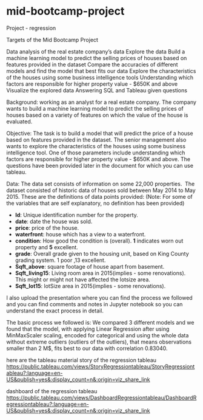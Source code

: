 # mid-bootcamp-project

Project  - regression

Targets of the Mid Bootcamp Project

Data analysis of the real estate company’s data
Explore the data
Build a machine learning model to predict the selling prices of houses based on features provided in the dataset
Compare the accuracies of different models  and find the model that best fits our data Explore the characteristics of the houses using some business intelligence tools
Understanding which factors are responsible for higher property value - $650K and above
Visualize the explored data
Answering SQL and Tableau given questions


Background: working as an analyst for a real estate company.
The company wants to build a machine learning model to predict the selling prices of houses based on a variety of features on which the value of the house is evaluated.

Objective: The task is to build a model that will predict the price of a house based on features provided in the dataset.
The senior management also wants to explore the characteristics of the houses using some business intelligence tool. 
One of those parameters include understanding which factors are responsible for higher property value - \$650K and above.
The questions have been provided later in the document for which you can use tableau.

Data: The data set consists of information on some 22,000 properties.  The dataset consisted of historic data of houses sold between May 2014 to May 2015.
These are the definitions of data points provided:
(Note: For some of the variables that are self explanatory, no definition has been provided)

- **Id**: Unique identification number for the property.
- **date**: date the house was sold.
- **price**: price of the house.
- **waterfront**: house which has a view to a waterfront.
- **condition**: How good the condition is (overall). **1** indicates worn out property and **5** excellent.
- **grade**: Overall grade given to the housing unit, based on King County grading system. 1 poor ,13 excellent.
- **Sqft_above**: square footage of house apart from basement.
- **Sqft_living15**: Living room area in 2015(implies - some renovations). This might or might not have affected the lotsize area.
- **Sqft_lot15**: lotSize area in 2015(implies - some renovations).


I also upload the presentation where you can find the process we followed and you
can find comments and notes in Jupyter notebook so you can understand the exact process in detail.

The basic process we followed is:
We compared 3 different models and we found that the model, with applying Linear Regression after using MinMaxScaler scaling, 
encoded for categorical and using the whole data without extreme outliers (outliers of the outliers), 
that means observations smaller than 2 M$, fits best to our data with correlation 0.83040.

here are the tableau material
story of the regression tableau
https://public.tableau.com/views/StoryRegressiontableau/StoryRegressiontableau?:language=en-US&publish=yes&:display_count=n&:origin=viz_share_link

dashboard of the regression tableau
https://public.tableau.com/views/DashboardRegressiontableau/DashboardRegressiontableau?:language=en-US&publish=yes&:display_count=n&:origin=viz_share_link